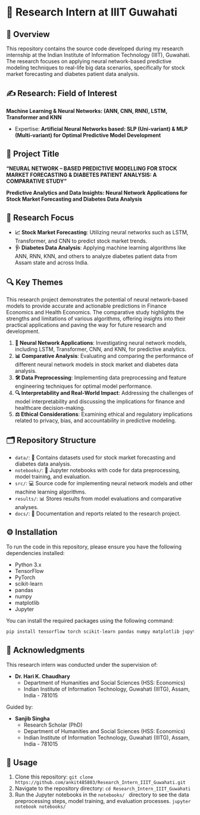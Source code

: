 # 🚀 Research Intern at IIIT Guwahati

## 📝 Overview

This repository contains the source code developed during my research internship at the Indian Institute of Information Technology (IIIT), Guwahati. The research focuses on applying neural network-based predictive modeling techniques to real-life big data scenarios, specifically for stock market forecasting and diabetes patient data analysis.

<!-- FIELD OF INTEREST -->

## ✍️ Research: Field of Interest
**Machine Learning & Neural Networks: (ANN, CNN, RNN), LSTM, Transformer and KNN**
- Expertise:
  **Artificial Neural Networks based: SLP (Uni-variant) & MLP (Multi-variant) for Optimal Predictive Model Development**

## 📌 Project Title

**“NEURAL NETWORK – BASED PREDICTIVE MODELLING FOR STOCK MARKET FORECASTING & DIABETES PATIENT ANALYSIS: A COMPARATIVE STUDY”**

**Predictive Analytics and Data Insights: Neural Network Applications for Stock Market Forecasting and Diabetes Data Analysis**

## 🎯 Research Focus

- **📈 Stock Market Forecasting**: Utilizing neural networks such as LSTM, Transformer, and CNN to predict stock market trends.
- **🩺 Diabetes Data Analysis**: Applying machine learning algorithms like ANN, RNN, KNN, and others to analyze diabetes patient data from Assam state and across India.


<!-- THEMES -->
## 🔍 Key Themes

This research project demonstrates the potential of neural network-based models to provide accurate and actionable predictions in Finance Economics and Health Economics. The comparative study highlights the strengths and limitations of various algorithms, offering insights into their practical applications and paving the way for future research and development.

1. **🤖 Neural Network Applications**: Investigating neural network models, including LSTM, Transformer, CNN, and KNN, for predictive analytics.
2. **📊 Comparative Analysis**: Evaluating and comparing the performance of different neural network models in stock market and diabetes data analysis.
3. **🛠️ Data Preprocessing**: Implementing data preprocessing and feature engineering techniques for optimal model performance.
4. **🔍 Interpretability and Real-World Impact**: Addressing the challenges of model interpretability and discussing the implications for finance and healthcare decision-making.
5. **⚖️ Ethical Considerations**: Examining ethical and regulatory implications related to privacy, bias, and accountability in predictive modeling.

## 🗂️ Repository Structure

- `data/`: 📁 Contains datasets used for stock market forecasting and diabetes data analysis.
- `notebooks/`: 📓 Jupyter notebooks with code for data preprocessing, model training, and evaluation.
- `src/`: 💻 Source code for implementing neural network models and other machine learning algorithms.
- `results/`: 📊 Stores results from model evaluations and comparative analyses.
- `docs/`: 📑 Documentation and reports related to the research project.

## ⚙️ Installation

To run the code in this repository, please ensure you have the following dependencies installed:

- Python 3.x
- TensorFlow
- PyTorch
- scikit-learn
- pandas
- numpy
- matplotlib
- Jupyter

You can install the required packages using the following command:

```bash
pip install tensorflow torch scikit-learn pandas numpy matplotlib jupyter
```


<!-- This is ACKNOWLEDGEMENTS section-->

## 🙏 Acknowledgments

This research intern was conducted under the supervision of:

- **Dr. Hari K. Chaudhary**
  - Department of Humanities and Social Sciences (HSS: Economics)
  - Indian Institute of Information Technology, Guwahati (IIITG), Assam, India - 781015

Guided by:

- **Sanjib Singha**
  - Research Scholar (PhD)
  - Department of Humanities and Social Sciences (HSS: Economics)
  - Indian Institute of Information Technology, Guwahati (IIITG), Assam, India - 781015
  

<!--  USAGE -->
## 🚀 Usage
1. Clone this repository:  ``` git clone https://github.com/ankit485803/Research_Intern_IIIT_Guwahati.git ```
2. Navigate to the repository directory:  ``` cd Research_Intern_IIIT_Guwahati ```
3. Run the Jupyter notebooks in the `notebooks/ ` directory to see the data preprocessing steps, model training, and evaluation processes. ``` jupyter notebook notebooks/ ```












